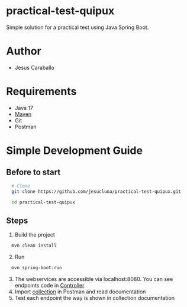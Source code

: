 # practical-test-quipux
Simple solution for a practical test using Java Spring Boot.

# Author
- Jesus Caraballo

# Requirements
- Java 17
- [Maven](https://maven.apache.org/install.html)
- Git
- Postman

# Simple Development Guide
## Before to start
```sh
  # Clone
  git clone https://github.com/jesucluna/practical-test-quipux.git
```
```sh
  cd practical-test-quipux
```
## Steps
1. Build the project
```sh
  mvn clean install
```   
2. Run
```sh
  mvn spring-boot:run
```
3. The webservices are accessible via localhost:8080. You can see endpoints code in [Controller](src/main/java/com/quipux/practical_test/controller)
4. Import [collection](https://api.postman.com/collections/21030947-29f8c058-69c1-453a-b9d8-8f4c2847dd43?access_key=) in Postman and read documentation
5. Test each endpoint the way is shown in collection documentation
